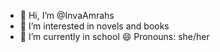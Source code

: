 - 👋 Hi, I’m @InvaAmrahs
- 👀 I’m interested in novels and books 
- 🌱 I’m currently in school
   😄 Pronouns: she/her
  

<!---
InvaAmrahs/InvaAmrahs is a ✨ special ✨ repository because its `README.md` (this file) appears on your GitHub profile.
You can click the Preview link to take a look at your changes.
--->

